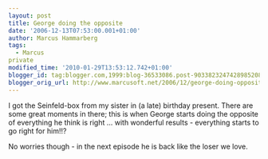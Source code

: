 ```yaml
---
layout: post
title: George doing the opposite
date: '2006-12-13T07:53:00.001+01:00'
author: Marcus Hammarberg
tags:
  - Marcus
private
modified_time: '2010-01-29T13:53:12.742+01:00'
blogger_id: tag:blogger.com,1999:blog-36533086.post-9033823247428985208
blogger_orig_url: http://www.marcusoft.net/2006/12/george-doing-opposite.html
---
```


I got
the Seinfeld-box from my sister in (a late) birthday present. There are
some great moments in there; this is when George starts doing the
opposite of everything he think is right ... with wonderful results -
everything starts to go right for him!!?






No worries though - in the next episode he is back like the loser we
love.
